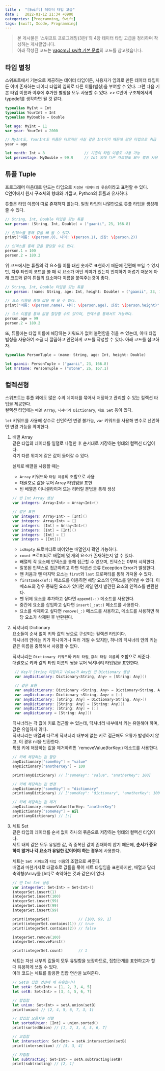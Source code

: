 ```yaml
---
title :  "[Swift] 데이터 타입 고급"
date :   2022-01-12 21:34 +0900
categories: [Programming, Swift]
tags: [swift, Xcode, Programming]
---
```


> 본 게시물은 '스위프트 프로그래밍(3판)'의 4장 데이터 타입 고급을 정리하며 작성하는 게시글입니다.  
> 아래 작성된 코드는 [yagom님 swift 기본 문법](https://github.com/yagom/swift_basic.git)의 코드를 참고했습니다.

## 타입 별칭
스위프트에서 기본으로 제공하는 데이터 타입이든, 사용자가 임의로 만든 데이터 타입이든 이미 존재하는 데이터 타입의 임의로 다른 이름(별칭)을 부여할 수 있다. 그런 다음 기본 타입 이름과 이후에 추가한 별칭을 모두 사용할 수 있다. >> C언어 구조체에서의 typedef를 생각하면 될 것 같다.
```swift
typealias MyInt = Int
typealias YourInt = Int
typealias MyDouble = Double

let age: MyInt = 11
var year: YourInt = 2000

// MyInt도, YourInt도 이름은 다르지만 사실 같은 Int이기 때문에 같은 타입으로 취급
year = age

let month: Int = 8                  // 기존의 타입 이름도 사용 가능 
let percentage: MyDouble = 99.9     // Int 외에 다른 자료형도 모두 별칭 사용 가능 
```


## 튜플 Tuple
프로그래머 마음대로 만드는 타입으로 `지정된 데이터의 묶음`이라고 표현할 수 있다.  
C언어에서 원시 구조체의 형태와 가깝고, Python의 튜플과 유사하다.  

튜플은 타입 이름이 따로 존재하지 않는다. 일정 타입의 나열만으로 튜플 타입을 생성해줄 수 있다.
```swift
// String, Int, Double 타입을 갖는 튜플 
var person: (String, Int, Double) = ("gaanii", 23, 166.8)

// 인덱스를 통해 값을 빼 올 수 있다.
print("이름: \(person.0), 나이: \(person.1), 신장: \(person.2))

// 인덱스를 통해 값을 할당할 수도 있다. 
person.1 = 100
person.2 = 180.2
```

  
위 코드에서는 튜플의 각 요소를 이름 대신 숫자로 표현하기 때문에 간편해 보일 수 있지만, 차후 타인이 코드를 볼 때 각 요소가 어떤 의미가 있는지 인지하기 어렵기 때문에 아래 코드와 같이 튜플의 요소마다 이름을 붙여주는것이 좋다.   
```swift
// String, Int, Double 타입을 갖는 튜플 
var person: (name: String, age: Int, height: Double) = ("gaanii", 23, 166.8)

// 요소 이름을 통해 값을 빼 올 수 있다.
print("이름: \(person.name), 나이: \(person.age), 신장: \(person.height)")

// 요소 이름을 통해 값을 할당할 수도 있으며, 인덱스를 통해서도 가능하다.
person.age = 99
person.2 = 180.2
```

또, 튜플에는 타입 이름에 해당하는 키워드가 없어 불편함을 겪을 수 있는데, 이때 타입 별칭을 사용하여 조금 더 깔끔하고 안전하게 코드를 작성할 수 있다. 아래 코드를 참고하자.
```swift
typealias PersonTuple = (name: String, age: Int, height: Double)

let gaanii: PersonTuple = ("gaanii", 23, 166.8)
let mrstone: PersonTuple = ("stone", 26, 167.1)
```


## 컬렉션형
스위프트는 튜플 외에도 많은 수의 데이터를 묶어서 저장하고 관리할 수 있는 컬렉션 타입을 제공한다.   
컬렉션 타입에는 `배열 Array`, `딕셔너리 Dictionary`, `세트 Set` 등이 있다.

`let` 키워드를 사용해 상수로 선언하면 변경 불가능, `var` 키워드를 사용해 변수로 선언하면 변경 가능을 의미한다.

1. 배열 Array  
   같은 타입의 데이터를 일렬로 나열한 후 순서대로 저장하는 형태의 컬렉션 타입이다.  
   각기 다른 위치에 같은 값이 들어갈 수 있다.  
   

   실제로 배열을 사용할 때는   
   - `Array` 키워드와 `타입 이름`의 조합으로 사용
   - 대괄호로 값을 묶어 Array 타입임을 표현 
   - 빈 배열은 이니셜라이저 또는 리터럴 문법을 통해 생성 
    
    ```swift
    // 빈 Int Array 생성
    var integers: Array<Int> = Array<Int>()

    // 같은 표현
    var integers: Array<Int> = [Int]()
    var integers: Array<Int> = []
    var integers: [Int] = Array<Int>()
    var integers: [Int] = [Int]()
    var integers: [Int] = []
    var integers = [Int]()
    ```
    - `isEmpty` 프로퍼티로 비어있는 배열인지 확인 가능하다.
    - `count` 프로퍼티로 배열에 몇 개의 요소가 존재하는지 알 수 있다.
    - 배열의 각 요소에 인덱스를 통해 접근할 수 있으며, 인덱스는 0부터 시작한다.  
    - 잘못된 인덱스로 접근하려고 하면 익셉션 오류 Exception Error가 발생한다.  
    - 맨 처음과 맨 마지막 요소는 `first`와 `last` 프로퍼티를 통해 가져올 수 있다.  
    - `firstIndex(of:)` 메소드를 이용하면 해당 요소의 인덱스를 알아낼 수 있다. 이 메소드의 경우 중복된 요소가 있다면 제일 먼저 발견된 요소의 인덱스를 반환한다.  
    - 맨 뒤에 요소를 추가하고 싶다면 `append(-:)` 메소드를 사용한다.
    - 중간에 요소를 삽입하고 싶다면 `insert(_:at:)` 메소드를 사용한다.
    - 요소를 삭제하고 싶다면 `remove(_:)` 메소드를 사용하고, 메소드를 사용하면 해당 요소가 삭제된 후 반환된다.  



2. 딕셔너리 Dictionary  
   요소들이 순서 없이 키와 값의 쌍으로 구성되는 컬렉션 타입이다.  
   딕셔너리 안에는 키가 하나이거나 여러 개일 수 있지만, 하나의 딕셔너리 안의 키는 같은 이름을 중복해서 사용할 수 없다.  

   딕셔너리는 `Dictionary 키워드`와 `키의 타입`, `값의 타입 이름`의 조합으로 써준다.  
   대괄호로 키와 값의 타입 이름의 쌍을 묶어 딕셔너리 타입임을 표현한다.   
   ```swift
    // Key가 String 타입이고 Value가 Any인 빈 Dictionary 생성
    var anyDictionary: Dictionary<String, Any> = [String: Any]()

    // 같은 표현
    var anyDictionary: Dictionary <String, Any> = Dictionary<String, Any>()
    var anyDictionary: Dictionary <String, Any> = [:]
    var anyDictionary: [String: Any] = Dictionary<String, Any>()
    var anyDictionary: [String: Any] = [String: Any]()
    var anyDictionary: [String: Any] = [:]
    var anyDictionary = [String: Any]()
    ```

      
    딕셔너리는 각 값에 키로 접근할 수 있는데, 딕셔너리 내부에서 키는 유일해야 하며, 값은 유일하지 않다.  
    딕셔너리는 배열과 다르게 딕셔너리 내부에 없는 키로 접근해도 오류가 발생하지 않고, 이 경우 nil을 반환한다.  
    특정 키에 해당하는 값을 제거하려면 `removeValue(forKey:) 메소드를 사용한다.
    ```swift
    // 키에 해당하는 값 할당
    anyDictionary["someKey"] = "value"
    anyDictionary["anotherKey"] = 100

    print(anyDictionary) // ["someKey": "value", "anotherKey": 100]

    // 키에 해당하는 값 변경
    anyDictionary["someKey"] = "dictionary"
    print(anyDictionary) // ["someKey": "dictionary", "anotherKey": 100]

    // 키에 해당하는 값 제거
    anyDictionary.removeValue(forKey: "anotherKey")
    anyDictionary["someKey"] = nil
    print(anyDictionary) // [:]
    ```


3. 세트 Set  
    같은 타입의 데이터를 순서 없이 하나의 묶음으로 저장하는 형태의 컬렉션 타입이다.  
    세트 내의 값은 모두 유일한 값, 즉 중복된 값이 존재하지 않기 때문에, **순서가 중요하지 않거나 각 요소가 유일한 값이어야 하는 경우**에 사용한다.
      
    세트는 `Set 키워드`와 `타입 이름`의 조합으로 써준다.  
    배열과 마찬가지로 대괄호로 값들을 묶어 세트 타입임을 표현하지만, 배열과 달리 축약형(Array<Int>를 [Int]로 축약하는 것과 같은)이 없다.  
    ```swift
    // 빈 Int Set 생성
    var integerSet: Set<Int> = Set<Int>()
    integerSet.insert(1)
    integerSet.insert(100)
    integerSet.insert(99)
    integerSet.insert(99)
    integerSet.insert(99)

    print(integerSet)             // [100, 99, 1]
    print(integerSet.contains(1)) // true
    print(integerSet.contains(2)) // false

    integerSet.remove(100)
    integerSet.removeFirst()

    print(integerSet.count)       // 1
    ```

    세트는 자신 내부의 값들이 모두 유일함을 보장하므로, 집합관계를 표현하고자 할 때 유용하게 쓰일 수 있다.  
    아래 코드는 세트를 활용한 집합 연산을 보여준다.  
    ```swift
    // Set는 집합 연산에 꽤 유용합니다
    let setA: Set<Int> = [1, 2, 3, 4, 5]
    let setB: Set<Int> = [3, 4, 5, 6, 7]

    // 합집합
    let union: Set<Int> = setA.union(setB)
    print(union) // [2, 4, 5, 6, 7, 3, 1]

    // 합집합 오름차순 정렬
    let sortedUnion: [Int] = union.sorted()
    print(sortedUnion) // [1, 2, 3, 4, 5, 6, 7]

    // 교집합
    let intersection: Set<Int> = setA.intersection(setB)
    print(intersection) // [5, 3, 4]

    // 차집합
    let subtracting: Set<Int> = setA.subtracting(setB)
    print(subtracting) // [2, 1]
    ```
